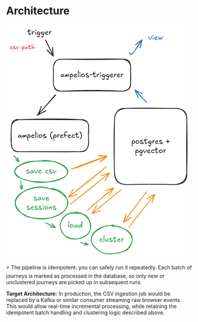 # Architecture

![MVP architecture diagram](mvp-diagram.png)

⚡ The pipeline is idempotent: you can safely run it repeatedly. Each batch of journeys is marked as processed in the database, so only new or unclustered journeys are picked up in subsequent runs.

**Target Architecture:** In production, the CSV ingestion job would be replaced by a Kafka or similar consumer streaming raw browser events. This would allow real-time incremental processing, while retaining the idempotent batch handling and clustering logic described above.
